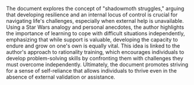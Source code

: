 The document explores the concept of "shadowmoth struggles," arguing that developing resilience and an internal locus of control is crucial for navigating life's challenges, especially when external help is unavailable. Using a Star Wars analogy and personal anecdotes, the author highlights the importance of learning to cope with difficult situations independently, emphasizing that while support is valuable, developing the capacity to endure and grow on one's own is equally vital.  This idea is linked to the author's approach to rationality training, which encourages individuals to develop problem-solving skills by confronting them with challenges they must overcome independently. Ultimately, the document promotes striving for a sense of self-reliance that allows individuals to thrive even in the absence of external validation or assistance.